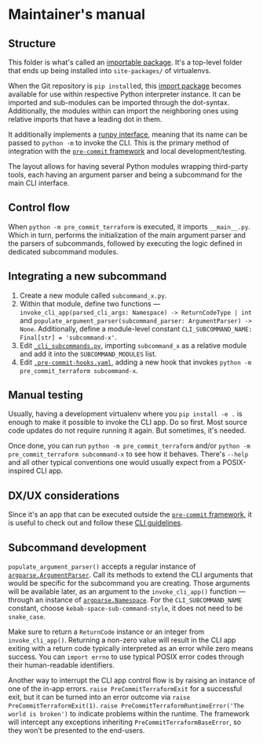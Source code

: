 # Maintainer's manual

## Structure

This folder is what's called an [importable package]. It's a top-level folder
that ends up being installed into `site-packages/` of virtualenvs.

When the Git repository is `pip install`ed, this [import package] becomes
available for use within respective Python interpreter instance. It can be
imported and sub-modules can be imported through the dot-syntax. Additionally,
the modules within can import the neighboring ones using relative imports that
have a leading dot in them.

It additionally implements a [runpy interface], meaning that its name can
be passed to `python -m` to invoke the CLI. This is the primary method of
integration with the [`pre-commit` framework] and local development/testing.

The layout allows for having several Python modules wrapping third-party tools,
each having an argument parser and being a subcommand for the main CLI
interface.

## Control flow

When `python -m pre_commit_terraform` is executed, it imports `__main__.py`.
Which in turn, performs the initialization of the main argument parser and the
parsers of subcommands, followed by executing the logic defined in dedicated
subcommand modules.

## Integrating a new subcommand

1. Create a new module called `subcommand_x.py`.
2. Within that module, define two functions —
   `invoke_cli_app(parsed_cli_args: Namespace) -> ReturnCodeType | int` and
   `populate_argument_parser(subcommand_parser: ArgumentParser) -> None`.
   Additionally, define a module-level constant
   `CLI_SUBCOMMAND_NAME: Final[str] = 'subcommand-x'`.
3. Edit [`_cli_subcommands.py`], importing `subcommand_x` as a relative module
   and add it into the `SUBCOMMAND_MODULES` list.
4. Edit [`.pre-commit-hooks.yaml`], adding a new hook that invokes
   `python -m pre_commit_terraform subcommand-x`.

## Manual testing

Usually, having a development virtualenv where you `pip install -e .` is enough
to make it possible to invoke the CLI app. Do so first. Most source code
updates do not require running it again. But sometimes, it's needed.

Once done, you can run `python -m pre_commit_terraform` and/or
`python -m pre_commit_terraform subcommand-x` to see how it behaves. There's
`--help` and all other typical conventions one would usually expect from a
POSIX-inspired CLI app.

## DX/UX considerations

Since it's an app that can be executed outside the [`pre-commit` framework],
it is useful to check out and follow these [CLI guidelines][clig].

## Subcommand development

`populate_argument_parser()` accepts a regular instance of
[`argparse.ArgumentParser`]. Call its methods to extend the CLI arguments that
would be specific for the subcommand you are creating. Those arguments will be
available later, as an argument to the `invoke_cli_app()` function — through an
instance of [`argparse.Namespace`]. For the `CLI_SUBCOMMAND_NAME` constant,
choose `kebab-space-sub-command-style`, it does not need to be `snake_case`.

Make sure to return a `ReturnCode` instance or an integer from
`invoke_cli_app()`. Returning a non-zero value will result in the CLI app
exiting with a return code typically interpreted as an error while zero means
success. You can `import errno` to use typical POSIX error codes through their
human-readable identifiers.

Another way to interrupt the CLI app control flow is by raising an instance of
one of the in-app errors. `raise PreCommitTerraformExit` for a successful exit,
but it can be turned into an error outcome via
`raise PreCommitTerraformExit(1)`.
`raise PreCommitTerraformRuntimeError('The world is broken')` to indicate
problems within the runtime. The framework will intercept any exceptions
inheriting `PreCommitTerraformBaseError`, so they won't be presented to the
end-users.

[`.pre-commit-hooks.yaml`]: ../../.pre-commit-hooks.yaml
[`_cli_parsing.py`]: ./_cli_parsing.py
[`_cli_subcommands.py`]: ./_cli_subcommands.py
[`argparse.ArgumentParser`]:
https://docs.python.org/3/library/argparse.html#argparse.ArgumentParser
[`argparse.Namespace`]:
https://docs.python.org/3/library/argparse.html#argparse.Namespace
[clig]: https://clig.dev
[importable package]: https://docs.python.org/3/tutorial/modules.html#packages
[import package]: https://packaging.python.org/en/latest/glossary/#term-Import-Package
[`pre-commit` framework]: https://pre-commit.com
[runpy interface]: https://docs.python.org/3/library/__main__.html
